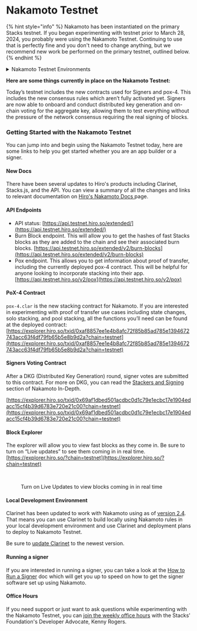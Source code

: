 # Nakamoto Testnet

{% hint style="info" %}
Nakamoto has been instantiated on the primary Stacks testnet. If you began experimenting with testnet prior to March 28, 2024, you probably were using the Nakamoto Testnet. Continuing to use that is perfectly fine and you don't need to change anything, but we recommend new work be performed on the primary testnet, outlined below.
{% endhint %}

<details>

<summary>Nakamoto Testnet Environments</summary>

There are several different testnet environments available to test Nakamoto. This doc covers the primary testnet, which is the main Stacks testnet with all the existing chain state and recommended for most users.

However, there are a few additional testnet environments you may want to be aware of.

The process for interacting with each testnet is similar. The main difference is the URL you will need to use. The differences between each and the relevant URLs are shared here.

#### Pre-Launch

Good for:

* experience fast blocks (for everyone)&#x20;
* debugging and testing (for core devs)&#x20;

Keep in mind:&#x20;

* less stable, expect frequent resets and upgrades&#x20;
* temporary, will eventually be decomissioned&#x20;
* closed network&#x20;

API endpoint: [https://api.nakamoto-1.hiro.so](https://t.co/b6wwmAgSbm)&#x20;

Explorer: [https://explorer.hiro.so/blocks?chain=testnet\&api=https://api.nakamoto-1.hiro.so](https://t.co/xy38nkO6TT)

#### Nakamoto

Good for:

* Clean slate testnet -- good for greenfield projects where you don't need or want historical state \* Open network: anyone can mine, run signers, run followers etc&#x20;
* Good for signer onboarding&#x20;
* PoX-4 integrations&#x20;
* Shorter PoX cycle: 5 block prepare phase, 20 block reward phase -- good for testing stacking flows&#x20;

Keep in mind:&#x20;

* Stable but will likely be eventually deprecated&#x20;
* Wonky genesis setup has resulted in unwieldy PoX parameters, like > 1B testnet STX stacking minimum&#x20;

API: [https://api.nakamoto.testnet.hiro.so](https://t.co/ia9g4MYxb3)&#x20;

Explorer: [https://explorer.hiro.so/?chain=testnet\&api=https://api.nakamoto.testnet.hiro.so](https://t.co/Psnhfy0ziy)

#### Primary

Good for:

* Everything that the Nakamoto testnet is good for. PLUS&#x20;
* Testnet with the most state, and thus the most edge cases. Great for testing!&#x20;

Keep in mind:

* PoX cycle is half as long as mainnet, but might still be too long for rapid iteration and testing&#x20;

API: [https://api.testnet.hiro.so](https://t.co/HkHDxCgznc)&#x20;

Explorer: [https://explorer.hiro.so/?chain=testnet](https://t.co/rtrrEtlgE0)

This is the primary testnet with Nakamoto instantiated. Pox-4 is active but Nakamoto rules and fast blocks are not yet active.

This testnet is what is covered in this doc.

Here is graphic outlining the differeces, click to zoom.

<img src="../../.gitbook/assets/image (1) (1) (1).png" alt="" data-size="original">

</details>

**Here are some things currently in place on the Nakamoto Testnet:**

Today’s testnet includes the new contracts used for Signers and pox-4. This includes the new consensus rules which aren’t fully activated yet. Signers are now able to onboard and conduct distributed key generation and on-chain voting for the aggregate key, allowing them to test everything without the pressure of the network consensus requiring the real signing of blocks.

### Getting Started with the Nakamoto Testnet

You can jump into and begin using the Nakamoto Testnet today, here are some links to help you get started whether you are an app builder or a signer.

#### New Docs

There have been several updates to Hiro's products including Clarinet, Stacks.js, and the API. You can view a summary of all the changes and links to relevant documentation on [Hiro's Nakamoto Docs ](https://docs.hiro.so/nakamoto)page.

#### API Endpoints

* API status: [https://api.testnet.hiro.so/extended/](https://api.testnet.hiro.so/extended/)
* Burn Block endpoint. This will allow you to get the hashes of fast Stacks blocks as they are added to the chain and see their associated burn blocks. [https://api.testnet.hiro.so/extended/v2/burn-blocks](https://api.testnet.hiro.so/extended/v2/burn-blocks)
* Pox endpoint. This allows you to get information about proof of transfer, including the currently deployed pox-4 contract. This will be helpful for anyone looking to incorporate stacking into their app. [https://api.testnet.hiro.so/v2/pox](https://api.testnet.hiro.so/v2/pox)

#### PoX-4 Contract

`pox-4.clar` is the new stacking contract for Nakamoto. If you are interested in experimenting with proof of transfer use cases including state changes, solo stacking, and pool stacking, all the functions you’ll need can be found at the deployed contract: [https://explorer.hiro.so/txid/0xaf8857ee1e4b8afc72f85b85ad785e1394672743acc63f4df79fb65b5e8b9d2a?chain=testnet](https://explorer.hiro.so/txid/0xaf8857ee1e4b8afc72f85b85ad785e1394672743acc63f4df79fb65b5e8b9d2a?chain=testnet)

#### Signers Voting Contract

After a DKG (Distributed Key Generation) round, signer votes are submitted to this contract. For more on DKG, you can read the [Stackers and Signing](../nakamoto-in-depth/stackers-and-signing.md) section of Nakamoto In-Depth.

[https://explorer.hiro.so/txid/0x69af1dbed501acdbc0d1c79e1ecbc17e1904edacc15cf4b39d6783e720e21c00?chain=testnet](https://explorer.hiro.so/txid/0x69af1dbed501acdbc0d1c79e1ecbc17e1904edacc15cf4b39d6783e720e21c00?chain=testnet)

#### Block Explorer

The explorer will allow you to view fast blocks as they come in. Be sure to turn on “Live updates” to see them coming in in real time. [https://explorer.hiro.so/?chain=testnet](https://explorer.hiro.so/?chain=testnet)

<figure><img src="../../.gitbook/assets/image (4).png" alt=""><figcaption><p>Turn on Live Updates to view blocks coming in in real time</p></figcaption></figure>

#### Local Development Environment

Clarinet has been updated to work with Nakamoto using as of [version 2.4](https://github.com/hirosystems/clarinet/releases/tag/v2.4.0). That means you can use Clarinet to build locally using Nakamoto rules in your local development environment and use Clarinet and deployment plans to deploy to Nakamoto Testnet.

Be sure to [update Clarinet](https://docs.hiro.so/clarinet/getting-started) to the newest version.

#### Running a signer

If you are interested in running a signer, you can take a look at the [How to Run a Signer](../signing-and-stacking/running-a-signer.md) doc which will get you up to speed on how to get the signer software set up using Nakamoto.

#### Office Hours

If you need support or just want to ask questions while experimenting with the Nakamoto Testnet, you can [join the weekly office hours](https://events.stacks.co/event/HD16484710) with the Stacks' Foundation's Developer Advocate, Kenny Rogers.
